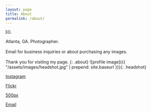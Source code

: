 ```yaml
---
layout: page
title: About
permalink: /about/
---
```

30.
Atlanta, GA.
Photographer.
<br><br>
Email for business inquiries or about purchasing any images.
<br><br>
Thank you for visiting my page.
{: .about}
![profile image]({{ "/assets/images/headshot.jpg" | prepend: site.baseurl }}){: .headshot}

<div class="social_links">
  <a target='_blank' href='https://www.instagram.com/AlessioRLoreti/'><i class='fa fa-instagram'></i>Instagram</a>

  <a target='_blank' href='https://www.flickr.com/photos/alessiorloreti'><i class='fa fa-flickr'></i>Flickr</a>

  <a target='_blank' href='https://500px.com/alessiorloreti'><i class='fa fa-flickr'></i>500px</a>

  <a href='mailto:alessiorloreti@gmail.com?Subject=Hello'><i class="fa fa-envelope"></i>Email</a>
</div>
